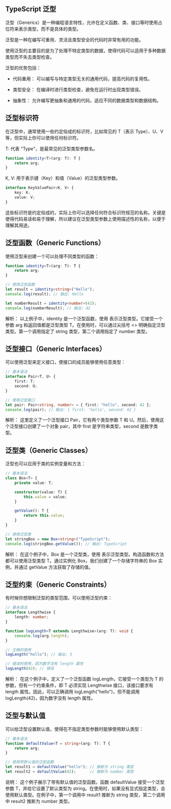 ## TypeScript 泛型

泛型（Generics）是一种编程语言特性，允许在定义函数、类、接口等时使用占位符来表示类型，而不是具体的类型。

泛型是一种在编写可重用、灵活且类型安全的代码时非常有用的功能。

使用泛型的主要目的是为了处理不特定类型的数据，使得代码可以适用于多种数据类型而不失去类型检查。

泛型的优势包括：

- 代码重用： 可以编写与特定类型无关的通用代码，提高代码的复用性。

- 类型安全： 在编译时进行类型检查，避免在运行时出现类型错误。

- 抽象性： 允许编写更抽象和通用的代码，适应不同的数据类型和数据结构。

## 泛型标识符
在泛型中，通常使用一些约定俗成的标识符，比如常见的 T（表示 Type）、U、V 等，但实际上你可以使用任何标识符。

T: 代表 "Type"，是最常见的泛型类型参数名。

```typescript
function identity<T>(arg: T): T {
    return arg;
}
```

K, V: 用于表示键（Key）和值（Value）的泛型类型参数。
```typescript
interface KeyValuePair<K, V> {
    key: K;
    value: V;
}
```

这些标识符是约定俗成的，实际上你可以选择任何符合标识符规范的名称。关键是使得代码易读和易于理解，所以建议在泛型类型参数上使用描述性的名称，以便于理解其用途。


## 泛型函数（Generic Functions）

使用泛型来创建一个可以处理不同类型的函数：
```typescript
function identity<T>(arg: T): T {
    return arg;
}

// 使用泛型函数
let result = identity<string>("Hello");
console.log(result); // 输出: Hello

let numberResult = identity<number>(42);
console.log(numberResult); // 输出: 42
```

解析： 以上例子中，identity 是一个泛型函数，使用 <T> 表示泛型类型。它接受一个参数 arg 和返回值都是泛型类型 T。在使用时，可以通过尖括号 <> 明确指定泛型类型。第一个调用指定了 string 类型，第二个调用指定了 number 类型。


## 泛型接口（Generic Interfaces）

可以使用泛型来定义接口，使接口的成员能够使用任意类型：

```typescript
// 基本语法
interface Pair<T, U> {
    first: T;
    second: U;
}

// 使用泛型接口
let pair: Pair<string, number> = { first: "hello", second: 42 };
console.log(pair); // 输出: { first: 'hello', second: 42 }
```
解析： 这里定义了一个泛型接口 Pair，它有两个类型参数 T 和 U。然后，使用这个泛型接口创建了一个对象 pair，其中 first 是字符串类型，second 是数字类型。


## 泛型类（Generic Classes）

泛型也可以应用于类的实例变量和方法：
```typescript
// 基本语法
class Box<T> {
    private value: T;

    constructor(value: T) {
        this.value = value;
    }

    getValue(): T {
        return this.value;
    }
}

// 使用泛型类
let stringBox = new Box<string>("TypeScript");
console.log(stringBox.getValue()); // 输出: TypeScript
```
解析： 在这个例子中，Box 是一个泛型类，使用 <T> 表示泛型类型。构造函数和方法都可以使用泛型类型 T。通过实例化 Box<string>，我们创建了一个存储字符串的 Box 实例，并通过 getValue 方法获取了存储的值。

## 泛型约束（Generic Constraints）

有时候你想限制泛型的类型范围，可以使用泛型约束：

```typescript
// 基本语法
interface Lengthwise {
    length: number;
}

function logLength<T extends Lengthwise>(arg: T): void {
    console.log(arg.length);
}

// 正确的使用
logLength("hello"); // 输出: 5

// 错误的使用，因为数字没有 length 属性
logLength(42); // 错误
```
解析： 在这个例子中，定义了一个泛型函数 logLength，它接受一个类型为 T 的参数，但有一个约束条件，即 T 必须实现 Lengthwise 接口，该接口要求有 length 属性。因此，可以正确调用 logLength("hello")，但不能调用 logLength(42)，因为数字没有 length 属性。


## 泛型与默认值

可以给泛型设置默认值，使得在不指定类型参数时能够使用默认类型：
```typescript
// 基本语法
function defaultValue<T = string>(arg: T): T {
    return arg;
}

// 使用带默认值的泛型函数
let result1 = defaultValue("hello"); // 推断为 string 类型
let result2 = defaultValue(42);      // 推断为 number 类型
```
说明： 这个例子展示了带有默认值的泛型函数。函数 defaultValue 接受一个泛型参数 T，并给它设置了默认类型为 string。在使用时，如果没有显式指定类型，会使用默认类型。在例子中，第一个调用中 result1 推断为 string 类型，第二个调用中 result2 推断为 number 类型。
